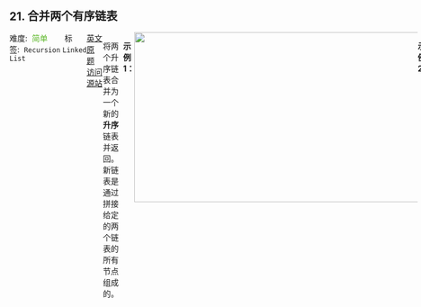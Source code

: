 <div style="font-size: 20px; margin-bottom: 15px; font-weight: bold;">21. 合并两个有序链表</div>
<div style="display: flex; font-size: 14px; justify-content: space-between;"><div><span style="margin-right: 30px;">难度:&nbsp;&nbsp;<label style="color: rgb(90, 183, 38);">简单</label></span><span style="margin-right: 30px;">标签:&nbsp;&nbsp;<code>Recursion</code>&nbsp;<code>Linked List</code></span></div><div><span style="margin-right: 15px;"><a href="https://leetcode.com/problems/merge-two-sorted-lists/">英文原题</a></span><span><a href="https://leetcode-cn.com/problems/merge-two-sorted-lists/">访问源站</a></span></div>
<hr style="height: 1px; margin: 1em 0px;" />
<p>将两个升序链表合并为一个新的 <strong>升序</strong> 链表并返回。新链表是通过拼接给定的两个链表的所有节点组成的。 </p>

<p> </p>

<p><strong>示例 1：</strong></p>
<img alt="" src="https://assets.leetcode.com/uploads/2020/10/03/merge_ex1.jpg" style="width: 662px; height: 302px;" />
<pre>
<strong>输入：</strong>l1 = [1,2,4], l2 = [1,3,4]
<strong>输出：</strong>[1,1,2,3,4,4]
</pre>

<p><strong>示例 2：</strong></p>

<pre>
<strong>输入：</strong>l1 = [], l2 = []
<strong>输出：</strong>[]
</pre>

<p><strong>示例 3：</strong></p>

<pre>
<strong>输入：</strong>l1 = [], l2 = [0]
<strong>输出：</strong>[0]
</pre>

<p> </p>

<p><strong>提示：</strong></p>

<ul>
	<li>两个链表的节点数目范围是 <code>[0, 50]</code></li>
	<li><code>-100 &lt;= Node.val &lt;= 100</code></li>
	<li><code>l1</code> 和 <code>l2</code> 均按 <strong>非递减顺序</strong> 排列</li>
</ul>

<hr style="height: 1px; margin: 1em 0px;" />
<strong>第2次解答</strong>
```javascript
/**
 * Definition for singly-linked list.
 * function ListNode(val, next) {
 *     this.val = (val===undefined ? 0 : val)
 *     this.next = (next===undefined ? null : next)
 * }
 */
/**
 * @param {ListNode} l1
 * @param {ListNode} l2
 * @return {ListNode}
 */
var mergeTwoLists = function (l1, l2) {
  if (l1 === null && l2 === null) return null;
  const root = {};
  let temp = root;

  while (l1 !== null && l2 !== null) {
    if (l1.val < l2.val) {
      temp.next = l1;
      l1 = l1.next;
    } else {
      temp.next = l2;
      l2 = l2.next;
    }
    temp = temp.next;
  }

  if (l1 !== null) temp.next = l1;
  if (l2 !== null) temp.next = l2;

  return root.next;
};
```
<hr style="height: 1px; margin: 1em 0px;" />
<strong>第1次解答</strong>
```javascript
/**
 * Definition for singly-linked list.
 * function ListNode(val, next) {
 *     this.val = (val===undefined ? 0 : val)
 *     this.next = (next===undefined ? null : next)
 * }
 */
/**
 * @param {ListNode} l1
 * @param {ListNode} l2
 * @return {ListNode}
 */
var mergeTwoLists = function (l1, l2) {
  // 边界条件
  if (!l1 && !l2) return null;
  // 定义一个 ListNode，作为存储的根节点，不可被覆盖
  const root = {};
  // 定义一个活动的 ListNode，类似于指针，指定每次 next 的位置
  let temp = root;

  // l1 和 l2 都没比较完
  while ((l1 !== null) & (l2 !== null)) {
    if (l1.val <= l2.val) {
      // temp 定义值
      temp.next = l1;
      // temp 指针移动到 next 等待插入
      temp = temp.next;
      // l1 移动到下一个位置，等待比较
      l1 = l1.next;
    } else {
      temp.next = l2;
      temp = temp.next;
      l2 = l2.next;
    }
  }

  // l2 比较完了，就直接追加 l1 剩下的全部
  if (l1 !== null) {
    temp.next = l1;
  }

  // l1 比较完了，就直接追加 l2 剩下的全部
  if (l2 !== null) {
    temp.next = l2;
  }

  return root.next;
};
```